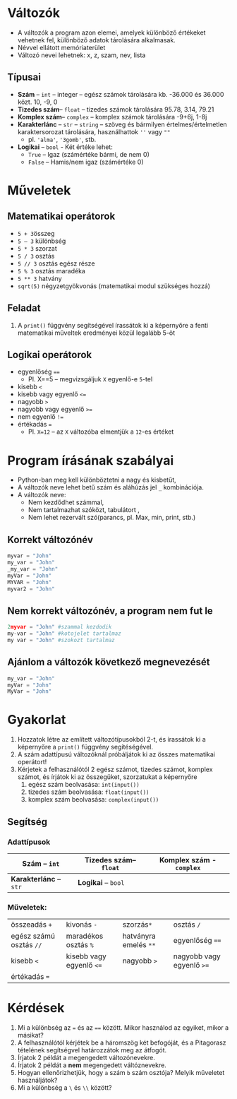# Változók

- A változók a program azon elemei, amelyek különböző értékeket vehetnek fel, különböző adatok tárolására alkalmasak.
- Névvel ellátott memóriaterület
- Változó nevei lehetnek: x, z, szam, nev, lista

## Típusai 
- **Szám** – `int` – integer – egész számok tárolására kb. -36.000 és 36.000 közt. 10, -9, 0
- **Tizedes szám**– `float` – tizedes számok tárolására 95.78, 3.14, 79.21
- **Komplex szám**– `complex` – komplex számok tárolására -9+6j, 1-8j
- **Karakterlánc** – `str` – `string` – szöveg és bármilyen értelmes/értelmetlen karaktersorozat tárolására, használhattok `''` vagy `""`
    - pl. `'alma'`, `'3gomb'`, stb.
- **Logikai** – `bool` - Két értéke lehet:
    - `True` – Igaz (számértéke bármi, de nem 0)
    - `False` – Hamis/nem igaz (számértéke 0)
# Műveletek
## Matematikai operátorok
- `5 + 3`összeg
- `5 – 3` különbség
- `5 * 3` szorzat
- `5 / 3` osztás
- `5 // 3` osztás egész része
- `5 % 3` osztás maradéka
- `5 ** 3` hatvány
- `sqrt(5)` négyzetgyökvonás (matematikai modul szükséges hozzá)

## Feladat
1. A `print()` függvény segítségével írassátok ki a képernyőre a fenti matematikai műveltek eredményei közül legalább 5-öt

## Logikai operátorok
- egyenlőség `==`
    - Pl. X==5 – megvizsgáljuk `X` egyenlő-e `5`-tel
- kisebb `<`
- kisebb vagy egyenlő `<=`
- nagyobb `>`
- nagyobb vagy egyenlő `>=`
- nem egyenlő `!=`
- értékadás `=`
    - Pl. `X=12` – az `X` változóba elmentjük a `12`-es értéket

# Program írásának szabályai
- Python-ban meg kell különböztetni a nagy és kisbetűt,
- A változók neve lehet betű szám és aláhúzás jel `_` kombinációja.
- A változók neve:
    - Nem kezdődhet számmal,
    - Nem tartalmazhat szóközt, tabulátort ,
    - Nem lehet rezervált szó(parancs, pl. Max, min, print, stb.)

## Korrekt változónév
```py
myvar = "John"  
my_var = "John"  
_my_var = "John"  
myVar = "John"  
MYVAR = "John"  
myvar2 = "John"
```
## Nem korrekt változónév, a program nem fut le
```py
2myvar = "John" #szammal kezdodik
my-var = "John" #kotojelet tartalmaz 
my var = "John" #szokozt tartalmaz
```

## Ajánlom a változók következő megnevezését
```py
my_var = "John"
myVar = "John"  
MyVar = "John"  
```

# Gyakorlat 
1. Hozzatok létre az említett változótípusokból 2-t, és írassátok ki a képernyőre a `print()` függvény segítéségével.
1. A szám adattípusú változóknál próbáljátok ki az összes matematikai operátort!
1. Kérjetek a felhasználótól 2 egész számot, tizedes számot, komplex számot, és írjátok ki az összegüket, szorzatukat a képernyőre
    1. egész szám beolvasása: `int(input())`
    1. tizedes szám beolvasása: `float(input())`
    1. komplex szám beolvasása: `complex(input())`

## Segítség
### Adattípusok

**Szám** – `int`|**Tizedes szám**– `float`|**Komplex szám** - `complex`
--|--|--
**Karakterlánc** – `str`|**Logikai** – `bool`

### Műveletek: 

| | | | |
|-|-|-|-|
összeadás `+`| kivonás `-` |  szorzás`*`| osztás `/` | 
egész számú osztás `//` | maradékos osztás `%` | hatványra emelés `**`| egyenlőség `==`
kisebb `<`|kisebb vagy egyenlő `<=` |nagyobb `>`| nagyobb vagy egyenlő `>=`
értékadás `=`|

# Kérdések
1. Mi a különbség az `=` és az `==` között. Mikor használod az egyiket, mikor a másikat? 
1. A felhasználótól kérjétek be a háromszög két befogóját, és a Pitagorasz tételének segítségvel határozzátok meg az átfogót.
1. Írjatok 2 példát a megengedett változónevekre.
1. Írjatok 2 példát a **nem** megengedett váltóznevekre.
1. Hogyan ellenőrizhetjük, hogy `a` szám `b` szám osztója? Melyik műveletet használjátok?
1. Mi a különbség a `\` és `\\` között?